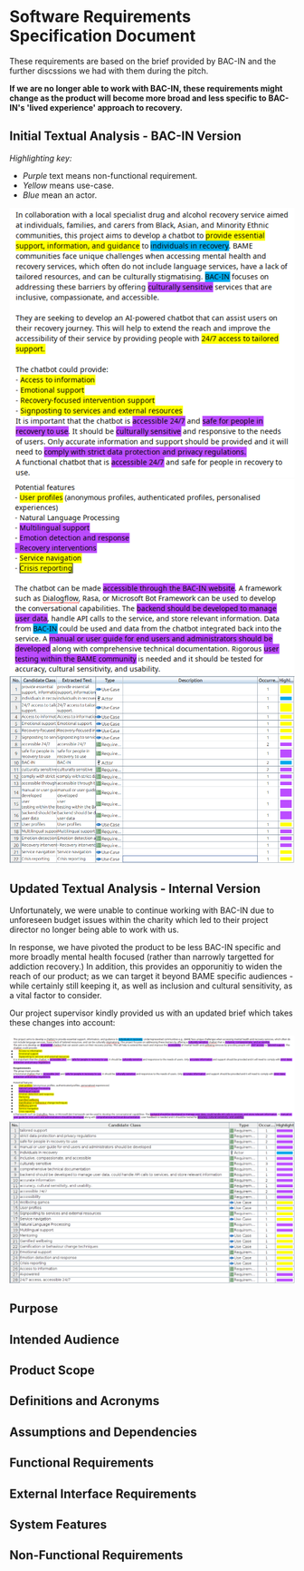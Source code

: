 # Software Requirements Specification Document

These requirements are based on the brief provided by BAC-IN and the further discssions we had with them during the pitch. 

__If we are no longer able to work with BAC-IN, these requirements might change as the product will become more broad and less specific to BAC-IN's 'lived experience' approach to recovery.__

## Initial Textual Analysis - BAC-IN Version

_Highlighting key:_

- _Purple_ text means non-functional requirement.
- _Yellow_ means use-case.
- _Blue_ mean an actor.

![textual analysis page 1](../reqs_specs_assets/textualAnalysis_1.png)
![textual analysis page 2](../reqs_specs_assets/textualAnalysis_2.png)
![textual analysis summary](../reqs_specs_assets/textualAnalysis_3.png)

## Updated Textual Analysis - Internal Version

Unfortunately, we were unable to continue working with BAC-IN due to unforeseen budget issues within the charity which led to their project director no longer being able to work with us.

In response, we have pivoted the product to be less BAC-IN specific and more broadly mental health focused (rather than narrowly targetted for addiction recovery.) In addition, this provides an opporunitiy to widen the reach of our product; as we can target it beyond BAME specific audiences - while certainly still keeping it, as well as inclusion and cultural sensitivity, as a vital factor to consider.

Our project supervisor kindly provided us with an updated brief which takes these changes into account:

![textual analysis updated page 1](../reqs_specs_assets/updatedTextAnalysis.png)
![textual analysis updated summary](../reqs_specs_assets/TextAnalysisTableUpdated.png)

## Purpose

## Intended Audience 

## Product Scope

## Definitions and Acronyms

## Assumptions and Dependencies

## Functional Requirements

## External Interface Requirements

## System Features

## Non-Functional Requirements

